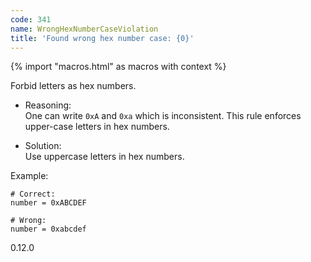 ```yaml
---
code: 341
name: WrongHexNumberCaseViolation
title: 'Found wrong hex number case: {0}'
---
```


{% import "macros.html" as macros with context %}

Forbid letters as hex numbers.

  - Reasoning:  
    One can write `0xA` and `0xa` which is inconsistent. This rule
    enforces upper-case letters in hex numbers.

  - Solution:  
    Use uppercase letters in hex numbers.

Example:

    # Correct:
    number = 0xABCDEF
    
    # Wrong:
    number = 0xabcdef

<div class="versionadded">

0.12.0

</div>